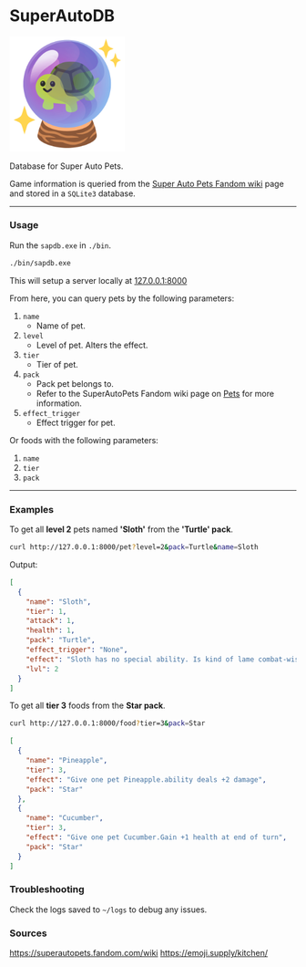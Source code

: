 # SuperAutoDB

<img src="docs/images/turtle_crystal_ball.png" width="40%" />

Database for Super Auto Pets.

Game information is queried from the [Super Auto Pets Fandom wiki](https://superautopets.fandom.com/wiki) page and stored in a `SQLite3` database.

---

### Usage
Run the `sapdb.exe` in `./bin`.
```bash
./bin/sapdb.exe
```

This will setup a server locally at [127.0.0.1:8000](http://127.0.0.1:8000)

From here, you can query pets by the following parameters:
1. `name`
    * Name of pet.
2. `level`
    * Level of pet. Alters the effect.
3. `tier`
    * Tier of pet.
4. `pack`
    * Pack pet belongs to.
    * Refer to the SuperAutoPets Fandom wiki page on [Pets](https://superautopets.fandom.com/wiki/Pets) for more information.
5. `effect_trigger`
    * Effect trigger for pet.

Or foods with the following parameters:
1. `name`
2. `tier`
3. `pack`

---

### Examples

To get all **level 2** pets named **'Sloth'** from the **'Turtle' pack**.
```bash
curl http://127.0.0.1:8000/pet?level=2&pack=Turtle&name=Sloth
```

Output:
```json
[
  {
    "name": "Sloth",
    "tier": 1,
    "attack": 1,
    "health": 1,
    "pack": "Turtle",
    "effect_trigger": "None",
    "effect": "Sloth has no special ability. Is kind of lame combat-wise. But he truly believes in you!",
    "lvl": 2
  }
]
```

To get all **tier 3** foods from the **Star pack**.
```bash
curl http://127.0.0.1:8000/food?tier=3&pack=Star
```

```json
[
  {
    "name": "Pineapple",
    "tier": 3,
    "effect": "Give one pet Pineapple.ability deals +2 damage",
    "pack": "Star"
  },
  {
    "name": "Cucumber",
    "tier": 3,
    "effect": "Give one pet Cucumber.Gain +1 health at end of turn",
    "pack": "Star"
  }
]
```

### Troubleshooting
Check the logs saved to `~/logs` to debug any issues.


### Sources
https://superautopets.fandom.com/wiki
https://emoji.supply/kitchen/
